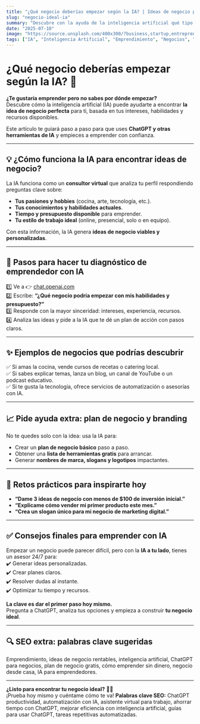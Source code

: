 ```yaml
---
title: "¿Qué negocio deberías empezar según la IA? | Ideas de negocio personalizadas"
slug: "negocio-ideal-ia"
summary: "Descubre con la ayuda de la inteligencia artificial qué tipo de negocio encaja con tu estilo de vida, talentos y sueños. Aprende a usar ChatGPT para generar ideas rentables y empezar tu emprendimiento paso a paso."
date: "2025-07-10"
image: "https://source.unsplash.com/400x300/?business,startup,entrepreneur"
tags: ["IA", "Inteligencia Artificial", "Emprendimiento", "Negocios", "Ideas de negocio", "ChatGPT", "Productividad", "Startups", "Plan de negocio"]
---
```


# ¿Qué negocio deberías empezar según la IA? 🚀

**¿Te gustaría emprender pero no sabes por dónde empezar?**  
Descubre cómo la inteligencia artificial (IA) puede ayudarte a encontrar **la idea de negocio perfecta** para ti, basada en tus intereses, habilidades y recursos disponibles.

Este artículo te guiará paso a paso para que uses **ChatGPT y otras herramientas de IA** y empieces a emprender con confianza.

---

## 💡 ¿Cómo funciona la IA para encontrar ideas de negocio?

La IA funciona como un **consultor virtual** que analiza tu perfil respondiendo preguntas clave sobre:  
- **Tus pasiones y hobbies** (cocina, arte, tecnología, etc.).  
- **Tus conocimientos y habilidades actuales**.  
- **Tiempo y presupuesto disponible** para emprender.  
- **Tu estilo de trabajo ideal** (online, presencial, solo o en equipo).

Con esta información, la IA genera **ideas de negocio viables y personalizadas**.

---

## 🚀 Pasos para hacer tu diagnóstico de emprendedor con IA

1️⃣ Ve a 👉 [chat.openai.com](https://chat.openai.com/)  
2️⃣ Escribe: **“¿Qué negocio podría empezar con mis habilidades y presupuesto?”**  
3️⃣ Responde con la mayor sinceridad: intereses, experiencia, recursos.  
4️⃣ Analiza las ideas y pide a la IA que te dé un plan de acción con pasos claros.

---

## ✨ Ejemplos de negocios que podrías descubrir

✅ Si amas la cocina, vende cursos de recetas o catering local.  
✅ Si sabes explicar temas, lanza un blog, un canal de YouTube o un podcast educativo.  
✅ Si te gusta la tecnología, ofrece servicios de automatización o asesorías con IA.

---

## 📈 Pide ayuda extra: plan de negocio y branding

No te quedes solo con la idea: usa la IA para:  
- Crear un **plan de negocio básico** paso a paso.  
- Obtener una **lista de herramientas gratis** para arrancar.  
- Generar **nombres de marca, slogans y logotipos** impactantes.

---

## 🎯 Retos prácticos para inspirarte hoy

- **“Dame 3 ideas de negocio con menos de $100 de inversión inicial.”**  
- **“Explícame cómo vender mi primer producto este mes.”**  
- **“Crea un slogan único para mi negocio de marketing digital.”**

---

## ✅ Consejos finales para emprender con IA

Empezar un negocio puede parecer difícil, pero con la **IA a tu lado**, tienes un asesor 24/7 para:  
✔️ Generar ideas personalizadas.  
✔️ Crear planes claros.  
✔️ Resolver dudas al instante.  
✔️ Optimizar tu tiempo y recursos.

**La clave es dar el primer paso hoy mismo.**  
Pregunta a ChatGPT, analiza tus opciones y empieza a construir **tu negocio ideal**.

---

## 🔍 SEO extra: palabras clave sugeridas

Emprendimiento, ideas de negocio rentables, inteligencia artificial, ChatGPT para negocios, plan de negocio gratis, cómo emprender sin dinero, negocio desde casa, IA para emprendedores.

---

**¿Listo para encontrar tu negocio ideal?** 🚀✨  
¡Prueba hoy mismo y cuéntame cómo te va!
**Palabras clave SEO:** ChatGPT productividad, automatización con IA, asistente virtual para trabajo, ahorrar tiempo con ChatGPT, mejorar eficiencia con inteligencia artificial, guías para usar ChatGPT, tareas repetitivas automatizadas.
